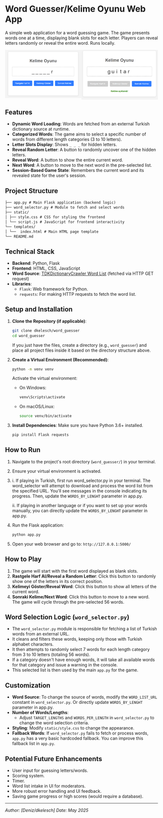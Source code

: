 # Word Guesser/Kelime Oyunu Web App

A simple web application for a word guessing game. The game presents words one at a time, displaying blank slots for each letter. Players can reveal letters randomly or reveal the entire word. Runs locally.

<div style="display: grid; grid-template-columns: auto auto;">
  <img src="word_guesser_screenshot_i.png" width="400" alt="Kelime Oyunu I" >
  <img src="word_guesser_screenshot_ii.png" width="400" alt="Kelime Oyunu II" >
</div>

## Features

*   **Dynamic Word Loading**: Words are fetched from an external Turkish dictionary source at runtime.
*   **Categorized Words**: The game aims to select a specific number of words from different length categories (3 to 10 letters).
*   **Letter Slots Display**: Shows `_ _ _` for hidden letters.
*   **Reveal Random Letter**: A button to randomly uncover one of the hidden letters.
*   **Reveal Word**: A button to show the entire current word.
*   **Next Word**: A button to move to the next word in the pre-selected list.
*   **Session-Based Game State**: Remembers the current word and its revealed state for the user's session.

## Project Structure
```word_guesser/
├── app.py # Main Flask application (backend logic)
├── word_selector.py # Module to fetch and select words
├── static/
│ ├── style.css # CSS for styling the frontend
│ └── script.js # JavaScript for frontend interactivity
└── templates/
│ └──  index.html # Main HTML page template
└── README.md
```

## Technical Stack

*   **Backend**: Python, Flask
*   **Frontend**: HTML, CSS, JavaScript
*   **Word Source**: [TDKDictionaryCrawler Word List](https://github.com/ncarkaci/TDKDictionaryCrawler/blob/master/TDK_S%C3%B6zl%C3%BCk_Kelime_Listesi.txt) (fetched via HTTP GET request)
*   **Libraries**:
    *   `Flask`: Web framework for Python.
    *   `requests`: For making HTTP requests to fetch the word list.

## Setup and Installation

1.  **Clone the Repository (if applicable)**:
    ```bash
    git clone dkelesch/word_guesser 
    cd word_guesser
    ```
    If you just have the files, create a directory (e.g., `word_guesser`) and place all project files inside it based on the directory structure above.

2.  **Create a Virtual Environment (Recommended)**:
    ```bash
    python -m venv venv
    ```
    Activate the virtual environment:
    *   On Windows:
        ```bash
        venv\Scripts\activate
        ```
    *   On macOS/Linux:
        ```bash
        source venv/bin/activate
        ```

3.  **Install Dependencies**:
    Make sure you have Python 3.6+ installed.
    ```bash
    pip install Flask requests
    ```

## How to Run

1.  Navigate to the project's root directory (`word_guesser/`) in your terminal.
2.  Ensure your virtual environment is activated.
3.  i. If playing in Turkish, first run word_selector.py in your terminal. The word_selector will attempt to download and process the word list from the specified URL. You'll see messages in the console indicating its progress. Then, update the `WORDS_BY_LENGHT` parameter in app.py.
    
    ii. If playing in another language or if you want to set up your words manually, you can directly update the `WORDS_BY_LENGHT` parameter in app.py.
4.  Run the Flask application:
    ```bash
    python app.py
    ```
5.  Open your web browser and go to: `http://127.0.0.1:5000/`



## How to Play

1.  The game will start with the first word displayed as blank slots.
2.  **Rastgele Harf Al/Reveal a Random Letter**: Click this button to randomly show one of the letters in its correct position.
3.  **Kelimeyi Göster/Reveal Word**: Click this button to show all letters of the current word.
4.  **Sonraki Kelime/Next Word**: Click this button to move to a new word. The game will cycle through the pre-selected 56 words.

## Word Selection Logic (`word_selector.py`)

*   The `word_selector.py` module is responsible for fetching a list of Turkish words from an external URL.
*   It cleans and filters these words, keeping only those with Turkish alphabet characters.
*   It then attempts to randomly select 7 words for each length category from 3 to 10 letters (totaling 56 words).
*   If a category doesn't have enough words, it will take all available words for that category and issue a warning in the console.
*   This selected list is then used by the main `app.py` for the game.

## Customization

*   **Word Source**: To change the source of words, modify the `WORD_LIST_URL` constant in `word_selector.py`. Or directly update `WORDS_BY_LENGHT` parameter in app.py.
*   **Number of Words/Lengths**:
    *   Adjust `TARGET_LENGTHS` and `WORDS_PER_LENGTH` in `word_selector.py` to change the word selection criteria.
*   **Styling**: Modify `static/style.css` to change the appearance.
*   **Fallback Words**: If `word_selector.py` fails to fetch or process words, `app.py` has a very basic hardcoded fallback. You can improve this fallback list in `app.py`.

## Potential Future Enhancements

*   User input for guessing letters/words.
*   Scoring system.
*   Timer.
*   Word list intake in UI for moderators.
*   More robust error handling and UI feedback.
*   Saving game progress or high scores (would require a database).

---

*Author: [Deniz/dkelesch]*
*Date: May 2025*
